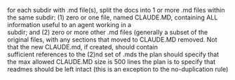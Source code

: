 for each subdir with .md file(s), split the docs into 1 or more .md files within the same subdir: (1) zero or one file, named CLAUDE.MD, containing ALL information useful to an agent working in a  
subdir; and (2) zero or more other .md files (generally a subset of the original files, with any sections that moved to CLAUDE.MD removed. Not that the new CLAUDE.md, if created, should contain          
sufficient references to the (2)nd set of .mds
the plan should specify that the max allowed CLAUDE.MD size is 500 lines
the plan is to specify that readmes should be left intact (this is an exception to the no-duplication rule)
